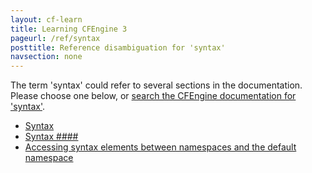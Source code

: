 ```yaml
---
layout: cf-learn
title: Learning CFEngine 3
pageurl: /ref/syntax
posttitle: Reference disambiguation for 'syntax'
navsection: none
---
```


The term 'syntax' could refer to several sections in the documentation. Please choose one below, or
[search the CFEngine documentation for 'syntax'](http://cfengine.com/docs/latest/search.html?q=syntax).

- [Syntax](http://cfengine.com/docs/latest/examples-tutorials-tags.html#syntax)
- [Syntax \#\#\#\#](http://cfengine.com/docs/latest/guide-glossary.html#syntax-####)
- [Accessing syntax elements between namespaces and the default namespace](http://cfengine.com/docs/latest/guide-language-concepts-namespaces.html#accessing-syntax-elements-between-namespaces-and-the-default-namespace)
